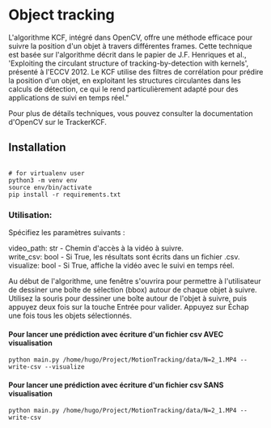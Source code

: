 # Object tracking
L'algorithme KCF, intégré dans OpenCV, offre une méthode efficace pour suivre la position d'un objet à travers différentes frames. Cette technique est basée sur l'algorithme décrit dans le papier de J.F. Henriques et al., 'Exploiting the circulant structure of tracking-by-detection with kernels', présenté à l'ECCV 2012. Le KCF utilise des filtres de corrélation pour prédire la position d'un objet, en exploitant les structures circulantes dans les calculs de détection, ce qui le rend particulièrement adapté pour des applications de suivi en temps réel."

Pour plus de détails techniques, vous pouvez consulter la documentation d'OpenCV sur le TrackerKCF.

## Installation

```commandline

# for virtualenv user 
python3 -m venv env
source env/bin/activate
pip install -r requirements.txt
```

### Utilisation:
Spécifiez les paramètres suivants :

video_path: str - Chemin d'accès à la vidéo à suivre.   
write_csv: bool - Si True, les résultats sont écrits dans un fichier .csv.  
visualize: bool - Si True, affiche la vidéo avec le suivi en temps réel.    


Au début de l'algorithme, une fenêtre s'ouvrira pour permettre à l'utilisateur de dessiner une boîte de sélection (bbox) autour de chaque objet à suivre. Utilisez la souris pour dessiner une boîte autour de l'objet à suivre, puis appuyez deux fois sur la touche Entrée pour valider. Appuyez sur Échap une fois tous les objets sélectionnés.


#### Pour lancer une prédiction avec écriture d'un fichier csv AVEC visualisation
```commandline
python main.py /home/hugo/Project/MotionTracking/data/N=2_1.MP4 --write-csv --visualize
```

#### Pour lancer une prédiction avec écriture d'un fichier csv SANS visualisation
```commandline
python main.py /home/hugo/Project/MotionTracking/data/N=2_1.MP4 --write-csv
```